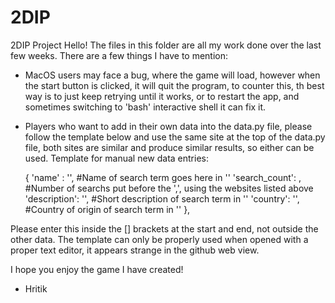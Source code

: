 # 2DIP
2DIP Project
Hello!
The files in this folder are all my work done over the last few weeks. There are a few things I have to mention:
- MacOS users may face a bug, where the game will load, however when the start button is clicked, it will quit the program, to counter this, th best way is to just keep retrying until it works, or to restart the app, and sometimes switching to 'bash' interactive shell it can fix it.
- Players who want to add in their own data into the data.py file, please follow the template below and use the same site at the top of the data.py file,    both sites are similar and produce similar results, so either can be used.
Template for manual new data entries:

    {
        'name' : '',                #Name of search term goes here in ''
        'search_count': ,           #Number of searchs put before the ',', using the websites listed above
        'description': '',          #Short description of search term in ''
        'country': '',              #Country of origin of search term in ''
    },
    
Please enter this inside the [] brackets at the start and end, not outside the other data. The template can only be properly used when opened with a proper text editor, it appears strange in the github web view.

I hope you enjoy the game I have created!
- Hritik
